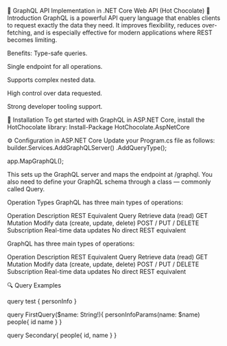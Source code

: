 📘 GraphQL API Implementation in .NET Core Web API (Hot Chocolate)
🚀 Introduction
GraphQL is a powerful API query language that enables clients to request exactly the data they need. It improves flexibility, reduces over-fetching, and is especially effective for modern applications where REST becomes limiting.

Benefits:
Type-safe queries.

Single endpoint for all operations.

Supports complex nested data.

High control over data requested.

Strong developer tooling support.

🔧 Installation
To get started with GraphQL in ASP.NET Core, install the HotChocolate library:
Install-Package HotChocolate.AspNetCore

⚙️ Configuration in ASP.NET Core
Update your Program.cs file as follows:
builder.Services.AddGraphQLServer()
    .AddQueryType<Query>();

app.MapGraphQL();

This sets up the GraphQL server and maps the endpoint at /graphql. You also need to define your GraphQL schema through a class — commonly called Query.

Operation Types
GraphQL has three main types of operations:

Operation	Description	REST Equivalent
Query	Retrieve data (read)	GET
Mutation	Modify data (create, update, delete)	POST / PUT / DELETE
Subscription	Real-time data updates	No direct REST equivalent

GraphQL has three main types of operations:

Operation        	Description	                                   REST Equivalent
Query           	Retrieve data (read)	                         GET
Mutation	        Modify data (create, update, delete)	         POST / PUT / DELETE
Subscription	    Real-time data updates	                       No direct REST equivalent

🔍 Query Examples

 query test {
 personInfo
 }

query FirstQuery($name: String!){
personInfoParams(name: $name)
people{
  id
  name
}
}

 query Secondary{
   people{
     id,
     name
   }
 }
